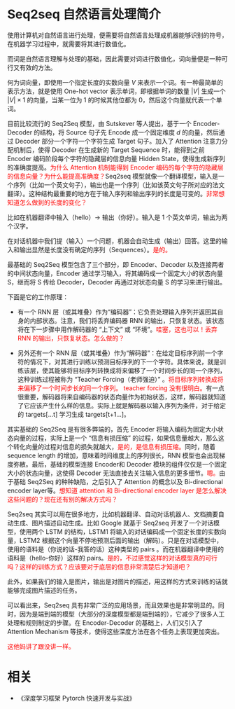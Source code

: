 
# Seq2seq 自然语言处理简介

使用计算机对自然语言进行处理，便需要将自然语言处理成机器能够识别的符号，在机器学习过程中，就需要将其进行数值化。

而词是自然语言理解与处理的基础，因此需要对词进行数值化，词向量便是一种可行又有效的方法。

何为词向量，即使用一个指定长度的实数向量 $V$ 来表示一个词。有一种最简单的表示方法，就是使用 One-hot vector 表示单词，即根据单词的数量 $|V|$ 生成一个 $|V|×1$ 的向量，当某一位为 $1$ 的时候其他位都为 $0$，然后这个向量就代表一个单词。

目前比较流行的 Seq2Seq 模型，由 Sutskever 等人提出，基于一个 Encoder-Decoder 的结构，将 Source 句子先 Encode 成一个固定维度 $d$ 的向量，然后通过 Decoder 部分一个字符一个字符生成 Target 句子。加入了 Attention 注意力分配机制后，使得 Decoder 在生成新的 Target Sequence 时，能得到之前 Encoder 编码阶段每个字符的隐藏层的信息向量 Hidden State，使得生成新序列的准确度提高。<span style="color:red;">为什么 Attention 机制能得到 Encoder 编码的每个字符的隐藏层的信息向量？为什么能提高准确度？</span>Seq2seq 模型就像一个翻译模型，输入是一个序列（比如一个英文句子），输出也是一个序列（比如该英文句子所对应的法文翻译）。这种结构最重要的地方在于输入序列和输出序列的长度是可变的。<span style="color:red;">非常想知道怎么做到的长度的变化？</span>

比如在机器翻译中输入（hello）-> 输出（你好）。输入是 1 个英文单词，输出为两个汉字。

在对话机器中我们提（输入）一个问题，机器会自动生成（输出）回答。这里的输入和输出显然是长度没有确定的序列（Sequences）。<span style="color:red;">是的。</span>

最基础的 Seq2Seq 模型包含了三个部分，即 Encoder、Decoder 以及连接两者的中间状态向量，Encoder 通过学习输入，将其编码成一个固定大小的状态向量 S，继而将 S 传给 Decoder，Decoder 再通过对状态向量 S 的学习来进行输出。

下面是它的工作原理：

- 有一个 RNN 层（或其堆叠）作为“编码器”：它负责处理输入序列并返回其自身的内部状态。注意，我们将丢弃编码器 RNN 的输出，只恢复状态。该状态将在下一步骤中用作解码器的 “上下文” 或 “环境”。<span style="color:red;">哇塞，这也可以！丢弃 RNN 的输出，只恢复状态。怎么做的？</span>

- 另外还有一个 RNN 层（或其堆叠）作为“解码器”：在给定目标序列前一个字符的情况下，对其进行训练以预测目标序列的下一个字符。具体来说，就是训练该层，使其能够将目标序列转换成将来偏移了一个时间步长的同一个序列，这种训练过程被称为 “Teacher Forcing（老师强迫）” 。<span style="color:red;">将目标序列转换成将来偏移了一个时间步长的同一个序列。 teacher forcing 没有很明白。</span>有一点很重要，解码器将来自编码器的状态向量作为初始状态，这样，解码器就知道了它应该产生什么样的信息。实际上就是解码器以输入序列为条件，对于给定的 targets[...t] 学习生成 targets[t+1...]。


其实基础的 Seq2Seq 是有很多弊端的，首先 Encoder 将输入编码为固定大小状态向量的过程，实际上是一个 “信息有损压缩” 的过程，如果信息量越大，那么这个转化向量的过程对信息的损失就越大，<span style="color:red;">是的，是信息有损压缩。</span>同时，随着 sequence length 的增加，意味着时间维度上的序列很长，RNN 模型也会出现梯度弥散。最后，基础的模型连接 Encoder和 Decoder 模块的组件仅仅是一个固定大小的状态向量，这使得 Decoder 无法直接去关注输入信息的更多细节。<span style="color:red;">嗯。</span>由于基础 Seq2Seq 的种种缺陷，之后引入了 Attention 的概念以及 Bi-directional encoder layer等。<span style="color:red;">想知道 attention 和 Bi-directional encoder layer 是怎么解决这些问题的？现在还有别的解决方式吗？</span>

Seq2seq 其实可以用在很多地方，比如机器翻译、自动对话机器人、文档摘要自动生成、图片描述自动生成。比如 Google 就基于 Seq2seq 开发了一个对话模型，使用两个 LSTM 的结构，LSTM1 将输入的对话编码成一个固定长度的实数向量，LSTM2 根据这个向量不停地预测后面的输出（解码）。只是在对话模型中，使用的语料是（你说的话-我答的话）这种类型的 pairs 。而在机器翻译中使用的语料是（hello-你好）这样的 pairs。<span style="color:red;">是的，不过感觉这样的对话模型真的可行吗？这样的训练方式？应该要对于底层的信息非常清楚后才知道吧？</span>

此外，如果我们的输入是图片，输出是对图片的描述，用这样的方式来训练的话就能够完成图片描述的任务。

可以看出来，Seq2seq 具有非常广泛的应用场景，而且效果也是非常明显的。同时，因为是端到端的模型（大部分的深度模型都是端到端的），它减少了很多人工处理和规则制定的步骤。在 Encoder-Decoder 的基础上，人们又引入了 Attention Mechanism 等技术，使得这些深度方法在各个任务上表现更加突出。

<span style="color:red;">这他妈讲了跟没讲一样。</span>




# 相关

- 《深度学习框架 Pytorch 快速开发与实战》
